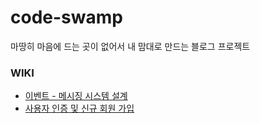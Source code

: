 # code-swamp
마땅히 마음에 드는 곳이 없어서 내 맘대로 만드는 블로그 프로젝트

### WIKI
- [이벤트 - 메시징 시스템 설계](https://github.com/Frog-Slayer/code-swamp-backend/wiki/%EC%9D%B4%EB%B2%A4%ED%8A%B8---%EB%A9%94%EC%8B%9C%EC%A7%95-%EC%8B%9C%EC%8A%A4%ED%85%9C)
- [사용자 인증 및 신규 회원 가입](https://github.com/Frog-Slayer/code-swamp-backend/wiki/%EC%82%AC%EC%9A%A9%EC%9E%90-%EC%9D%B8%EC%A6%9D-%EB%B0%8F-%EC%8B%A0%EA%B7%9C-%ED%9A%8C%EC%9B%90-%EA%B0%80%EC%9E%85)
    
